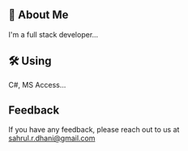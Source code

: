 ## 🚀 About Me
I'm a full stack developer...

## 🛠 Using
C#, MS Access...

## Feedback

If you have any feedback, please reach out to us at sahrul.r.dhani@gmail.com
